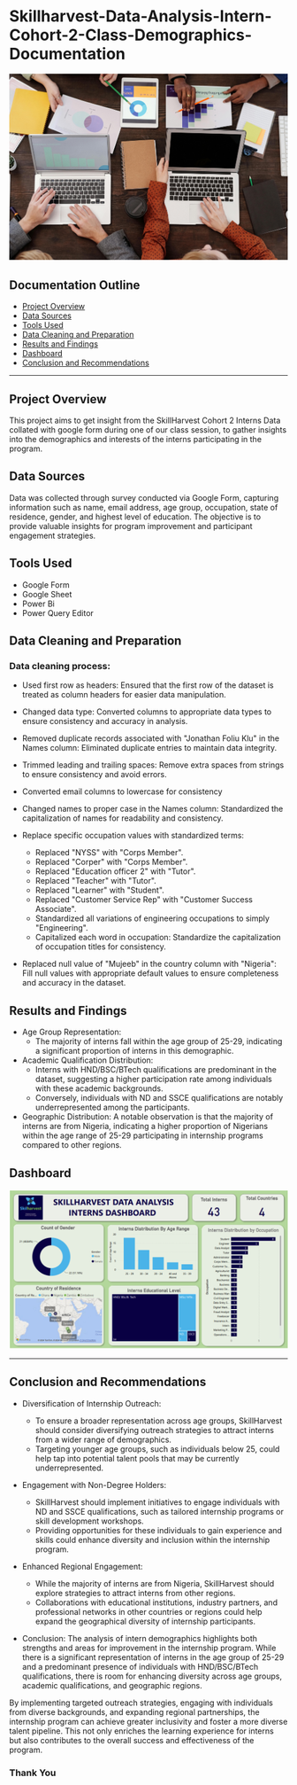 # Skillharvest-Data-Analysis-Intern-Cohort-2-Class-Demographics-Documentation
<img src = "SkillHarvest.jpg">

## Documentation Outline
- [Project Overview](project-overview)
- [Data Sources](data-sources)
- [Tools Used](tools_used)
- [Data Cleaning and Preparation](data-cleaning-and-preparation)
- [Results and Findings](results-and-findings)
- [Dashboard](dashboards)
- [Conclusion and Recommendations](conclusion-and-recommendations)

---

## Project Overview
This project aims to get insight from the SkillHarvest Cohort 2 Interns Data collated with google form during one of our class session, to gather insights into the demographics and interests of the interns participating in the program.

## Data Sources
Data was collected through survey conducted via Google Form, capturing information such as name, email address, age group, occupation, state of residence, gender, and highest level of education. The objective is to provide valuable insights for program improvement and participant engagement strategies.

## Tools Used
- Google Form
- Google Sheet
- Power Bi
- Power Query Editor

## Data Cleaning and Preparation
### Data cleaning process:

- Used first row as headers: Ensured that the first row of the dataset is treated as column headers for easier data manipulation.

- Changed data type: Converted columns to appropriate data types to ensure consistency and accuracy in analysis.

- Removed duplicate records associated with "Jonathan Foliu Klu" in the Names column: Eliminated duplicate entries to maintain data integrity.

- Trimmed leading and trailing spaces: Remove extra spaces from strings to ensure consistency and avoid errors.

- Converted email columns to lowercase for consistency

- Changed names to proper case in the Names column: Standardized the capitalization of names for readability and consistency.

- Replace specific occupation values with standardized terms:

  - Replaced "NYSS" with "Corps Member".
  - Replaced "Corper" with "Corps Member".
  - Replaced "Education officer 2" with "Tutor".
  - Replaced "Teacher" with "Tutor".
  - Replaced "Learner" with "Student".
  - Replaced "Customer Service Rep" with "Customer Success Associate".
  - Standardized all variations of engineering occupations to simply "Engineering".
  - Capitalized each word in occupation: Standardize the capitalization of occupation titles for consistency.

- Replaced null value of "Mujeeb" in the country column with "Nigeria": Fill null values with appropriate default values to ensure completeness and accuracy in the dataset.


## Results and Findings
- Age Group Representation:
  - The majority of interns fall within the age group of 25-29, indicating a significant proportion of interns in this demographic.
- Academic Qualification Distribution:
  - Interns with HND/BSC/BTech qualifications are predominant in the dataset, suggesting a higher participation rate among individuals with these academic backgrounds.
  - Conversely, individuals with ND and SSCE qualifications are notably underrepresented among the participants.
- Geographic Distribution:
A notable observation is that the majority of interns are from Nigeria, indicating a higher proportion of Nigerians within the age range of 25-29 participating in internship programs compared to other regions.

## Dashboard
<img src = "CLASS PROJECT_2.png">

---
## Conclusion and Recommendations
- Diversification of Internship Outreach:
  - To ensure a broader representation across age groups, SkillHarvest should consider diversifying outreach strategies to attract interns from a wider range of demographics.
  - Targeting younger age groups, such as individuals below 25, could help tap into potential talent pools that may be currently underrepresented.
    
- Engagement with Non-Degree Holders:
  - SkillHarvest should implement initiatives to engage individuals with ND and SSCE qualifications, such as tailored internship programs or skill development workshops.
  - Providing opportunities for these individuals to gain experience and skills could enhance diversity and inclusion within the internship program.
    
- Enhanced Regional Engagement:
  - While the majority of interns are from Nigeria, SkillHarvest should explore strategies to attract interns from other regions.
  - Collaborations with educational institutions, industry partners, and professional networks in other countries or regions could help expand the geographical diversity of internship participants.
- Conclusion:
The analysis of intern demographics highlights both strengths and areas for improvement in the internship program. While there is a significant representation of interns in the age group of 25-29 and a predominant presence of individuals with HND/BSC/BTech qualifications, there is room for enhancing diversity across age groups, academic qualifications, and geographic regions.

By implementing targeted outreach strategies, engaging with individuals from diverse backgrounds, and expanding regional partnerships, the internship program can achieve greater inclusivity and foster a more diverse talent pipeline. This not only enriches the learning experience for interns but also contributes to the overall success and effectiveness of the program.

### Thank You 
